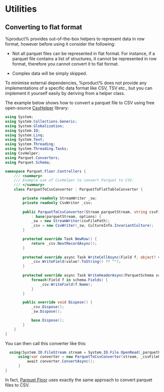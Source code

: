 # Utilities

## Converting to flat format

%product% provides out-of-the-box helpers to represent data in row format, however before using it consider the following:

- Not all parquet files can be represented in flat format. For instance, if a parquet file contains a list of structures, it cannot be represented in row format, therefore you cannot convert it to flat format.

- Complex data will be simply skipped.

To minimise external dependencies, %product% does not provide any implementations of a specific data format like CSV, TSV etc., but you can implement it yourself easily by deriving from a helper class.

The example below shows how to convert a parquet file to CSV using free open-source [CsvHelper](https://joshclose.github.io/CsvHelper/) library:

```C#
using System;
using System.Collections.Generic;
using System.Globalization;
using System.IO;
using System.Linq;
using System.Text;
using System.Threading;
using System.Threading.Tasks;
using CsvHelper;
using Parquet.Converters;
using Parquet.Schema;

namespace Parquet.Floor.Controllers {
    /// <summary>
    /// Example use of CsvHelper to convert Parquet to CSV.
    /// </summary>
    class ParquetToCsvConverter : ParquetToFlatTableConverter {

        private readonly StreamWriter _sw;
        private readonly CsvWriter _csv;
        
        public ParquetToCsvConverter(Stream parquetStream, string csvFilePath, ParquetOptions? options = null) 
            : base(parquetStream, options) {
            _sw = new StreamWriter(csvFilePath);
            _csv = new CsvWriter(_sw, CultureInfo.InvariantCulture);
        }

        protected override Task NewRow() {
            return _csv.NextRecordAsync();
        }
        
        protected override async Task WriteCellAsync(Field f, object? value, CancellationToken cancellationToken = default) {
            _csv.WriteField(value?.ToString() ?? "");
        }
        
        protected override async Task WriteHeaderAsync(ParquetSchema schema, CancellationToken cancellationToken = default) {
            foreach(Field f in schema.Fields) {
                _csv.WriteField(f.Name);
            }
        }

        public override void Dispose() {
            _csv.Dispose();
            _sw.Dispose();

            base.Dispose();
        }
    }
}
```

You can then call this converter like this:

```C#
  using(System.IO.FileStream stream = System.IO.File.OpenRead(_parquetFilePath)) {
      using(var converter = new ParquetToCsvConverter(stream, _csvFilePath)) {
          await converter.ConvertAsync();
      }
}
```

In fact, [Parquet Floor](parquet-floor.md) uses exactly the same approach to convert parquet files to CSV.